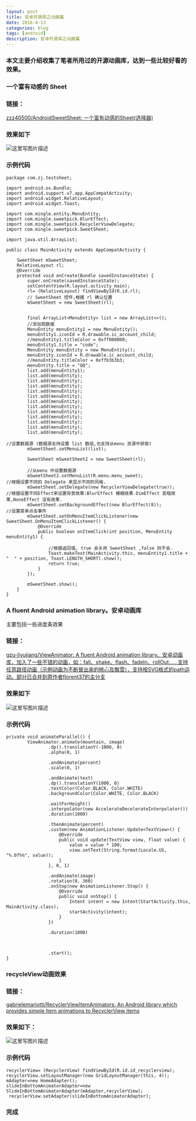 ```yaml
---
layout: post
title: 安卓开源库之动画篇
date: 2016-4-13
categories: blog
tags: [android]
description: 安卓开源库之动画篇
---
```


### 本文主要介绍收集了笔者所用过的开源动画库，达到一些比较好看的效果。

### 一个富有动感的 Sheet  

### 链接：         
[zzz40500/AndroidSweetSheet: 一个富有动感的Sheet(选择器)](https://github.com/zzz40500/AndroidSweetSheet)

### 效果如下 

![这里写图片描述](http://img.blog.csdn.net/20160413132555245)

### 示例代码 

```
package com.zj.testsheet;

import android.os.Bundle;
import android.support.v7.app.AppCompatActivity;
import android.widget.RelativeLayout;
import android.widget.Toast;

import com.mingle.entity.MenuEntity;
import com.mingle.sweetpick.BlurEffect;
import com.mingle.sweetpick.RecyclerViewDelegate;
import com.mingle.sweetpick.SweetSheet;

import java.util.ArrayList;

public class MainActivity extends AppCompatActivity {

    SweetSheet mSweetSheet;
    RelativeLayout rl;
    @Override
    protected void onCreate(Bundle savedInstanceState) {
        super.onCreate(savedInstanceState);
        setContentView(R.layout.activity_main);
        rl= (RelativeLayout) findViewById(R.id.rl);
        // SweetSheet 控件,根据 rl 确认位置
        mSweetSheet = new SweetSheet(rl);


        final ArrayList<MenuEntity> list = new ArrayList<>();
        //添加假数据
        MenuEntity menuEntity1 = new MenuEntity();
        menuEntity1.iconId = R.drawable.ic_account_child;
        //menuEntity1.titleColor = 0xff000000;
        menuEntity1.title = "code";
        MenuEntity menuEntity = new MenuEntity();
        menuEntity.iconId = R.drawable.ic_account_child;
        //menuEntity.titleColor = 0xffb3b3b3;
        menuEntity.title = "QQ";
        list.add(menuEntity1);
        list.add(menuEntity);
        list.add(menuEntity);
        list.add(menuEntity);
        list.add(menuEntity);
        list.add(menuEntity);
        list.add(menuEntity);
        list.add(menuEntity);
        list.add(menuEntity);
        list.add(menuEntity);
        list.add(menuEntity);
        list.add(menuEntity);
        list.add(menuEntity);

//设置数据源 (数据源支持设置 list 数组,也支持从menu 资源中获取)
        mSweetSheet.setMenuList(list);

        SweetSheet mSweetSheet2 = new SweetSheet(rl);

        //从menu 中设置数据源
        mSweetSheet2.setMenuList(R.menu.menu_sweet);
//根据设置不同的 Delegate 来显示不同的风格.
        mSweetSheet.setDelegate(new RecyclerViewDelegate(true));
//根据设置不同Effect来设置背景效果:BlurEffect 模糊效果.DimEffect 变暗效果,NoneEffect 没有效果.
        mSweetSheet.setBackgroundEffect(new BlurEffect(8));
//设置菜单点击事件
        mSweetSheet.setOnMenuItemClickListener(new SweetSheet.OnMenuItemClickListener() {
            @Override
            public boolean onItemClick(int position, MenuEntity menuEntity1) {

                //根据返回值, true 会关闭 SweetSheet ,false 则不会.
                Toast.makeText(MainActivity.this, menuEntity1.title + "  " + position, Toast.LENGTH_SHORT).show();
                return true;
            }
        });

        mSweetSheet.show();
    }
}
``` 


### A fluent Android animation library。安卓动画库
主要包括一些进度条效果 

### 链接：
[gzu-liyujiang/ViewAnimator: A fluent Android animation library。安卓动画库，加入了一些不错的动画，如：fall、shake、flash、fadeIn、rollOut……支持任意路径动画（示例动画为不断冒出来的桃心及飘雪），支持按SVG格式的path运动。部分已合并到原作者florent37的主分支](https://github.com/gzu-liyujiang/ViewAnimator) 

### 效果如下 

![这里写图片描述](http://img.blog.csdn.net/20160413132910547)

### 示例代码 

```
private void animateParallel() {
        ViewAnimator.animate(mountain, image)
                .dp().translationY(-1000, 0)
                .alpha(0, 1)

                .andAnimate(percent)
                .scale(0, 1)

                .andAnimate(text)
                .dp().translationY(1000, 0)
                .textColor(Color.BLACK, Color.WHITE)
                .backgroundColor(Color.WHITE, Color.BLACK)

                .waitForHeight()
                .interpolator(new AccelerateDecelerateInterpolator())
                .duration(1000)

                .thenAnimate(percent)
                .custom(new AnimationListener.Update<TextView>() {
                    @Override
                    public void update(TextView view, float value) {
                        value = value * 100;
                        view.setText(String.format(Locale.US, "%.0f%%", value));
                    }
                }, 0, 1)

                .andAnimate(image)
                .rotation(0, 360)
                .onStop(new AnimationListener.Stop() {
                    @Override
                    public void onStop() {
                        Intent intent = new Intent(StartActivity.this, MainActivity.class);
                        startActivity(intent);
                    }
                })

                .duration(1000)



                .start();
}
```

### recycleView动画效果 

### 链接：
[gabrielemariotti/RecyclerViewItemAnimators: An Android library which provides simple Item animations to RecyclerView items](https://github.com/gabrielemariotti/RecyclerViewItemAnimators)

### 效果如下：
![这里写图片描述](http://img.blog.csdn.net/20160413134947958)

### 示例代码  


```                  
recyclerView= (RecyclerView) findViewById(R.id.id_recyclerview);
recyclerView.setLayoutManager(new GridLayoutManager(this, 4));
mAdapter=new HomeAdapter();
slideInBottomAnimatorAdapter=new SlideInBottomAnimatorAdapter(mAdapter,recyclerView);
 recyclerView.setAdapter(slideInBottomAnimatorAdapter);        
```

### 完成























